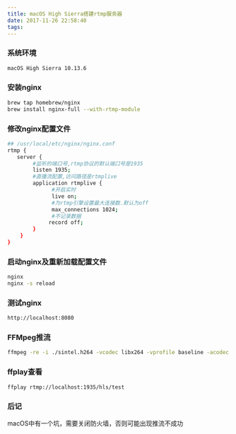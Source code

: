 ```yaml
---
title: macOS High Sierra搭建rtmp服务器
date: 2017-11-26 22:58:40
tags:
---
```


### 系统环境
```bash
macOS High Sierra 10.13.6
```

### 安装nginx
```bash
brew tap homebrew/nginx
brew install nginx-full --with-rtmp-module
```

### 修改nginx配置文件

```bash
## /usr/local/etc/nginx/nginx.conf
rtmp {
   server {
        #监听的端口号,rtmp协议的默认端口号是1935
        listen 1935;
        #直播流配置,访问路径是rtmplive
        application rtmplive {
              #开启实时
              live on;
              #为rtmp引擎设置最大连接数.默认为off
              max_connections 1024;
              #不记录数据
             record off;
        }
    }
}

```

### 启动nginx及重新加载配置文件
```bash
nginx
nginx -s reload
```

### 测试nginx
```bash
http://localhost:8080
```

### FFMpeg推流
```bash
ffmpeg -re -i ./sintel.h264 -vcodec libx264 -vprofile baseline -acodec aac -ar 44100 -strict -2 -ac 1 -f flv -s 640x360 -q 10 rtmp://localhost:1935/hls/test
```
### ffplay查看
```bash
ffplay rtmp://localhost:1935/hls/test
```

### 后记

macOS中有一个坑，需要关闭防火墙，否则可能出现推流不成功
